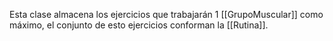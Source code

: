 Esta clase almacena los ejercicios que trabajarán 1 [[GrupoMuscular]] como máximo, el conjunto de esto ejercicios conforman la [[Rutina]].